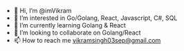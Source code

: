 - 👋 Hi, I’m @imVikram
- 👀 I’m interested in Go/Golang, React, Javascript, C#, SQL
- 🌱 I’m currently learning Golang & React 
- 💞️ I’m looking to collaborate on Golang/React
- 📫 How to reach me vikramsingh03sep@gmail.com

<!---
imVikram/imVikram is a ✨ special ✨ repository because its `README.md` (this file) appears on your GitHub profile.
You can click the Preview link to take a look at your changes.
--->
